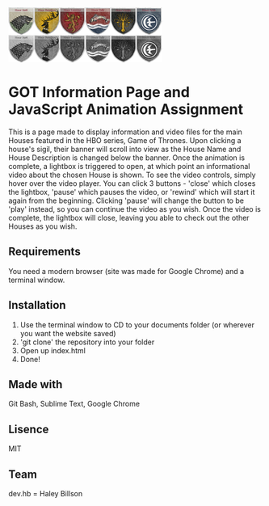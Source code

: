 ![House Sigils](images/GOT_sprites.png)

# GOT Information Page and JavaScript Animation Assignment

This is a page made to display information and video files for the main Houses featured in the HBO series, Game of Thrones. Upon clicking a house's sigil, their banner will scroll into view as the House Name and House Description is changed below the banner. Once the animation is complete, a lightbox is triggered to open, at which point an informational video about the chosen House is shown. To see the video controls, simply hover over the video player. You can click 3 buttons - 'close' which closes the lightbox, 'pause' which pauses the video, or 'rewind' which will start it again from the beginning. Clicking 'pause' will change the button to be 'play' instead, so you can continue the video as you wish. Once the video is complete, the lightbox will close, leaving you able to check out the other Houses as you wish. 

## Requirements

You need a modern browser (site was made for Google Chrome) and a terminal window. 

## Installation

1. Use the terminal window to CD to your documents folder (or wherever you want the website saved) 
2. 'git clone' the repository into your folder
3. Open up index.html
4. Done!

## Made with 
Git Bash, Sublime Text, Google Chrome

## Lisence 
MIT 

## Team
dev.hb = Haley Billson